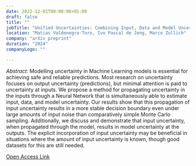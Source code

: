 ```yaml
---
date: 2022-12-01T00:00:00+01:00
draft: false
title: ""
jobTitle: "Unified Uncertainties: Combining Input, Data and Model Uncertainty into a Single Formulation"
location: "Matias Valdenegro-Toro, Ivo Pascal de Jong, Marco Zullich"
company: "arXiv preprint"
duration: "2024"
companyLogo: ""

---
```

*Abstract*: Modelling uncertainty in Machine Learning models is essential for achieving safe and reliable predictions. Most research on uncertainty focuses on output uncertainty (predictions), but minimal attention is paid to uncertainty at inputs. We propose a method for propagating uncertainty in the inputs through a Neural Network that is simultaneously able to estimate input, data, and model uncertainty. Our results show that this propagation of input uncertainty results in a more stable decision boundary even under large amounts of input noise than comparatively simple Monte Carlo sampling. Additionally, we discuss and demonstrate that input uncertainty, when propagated through the model, results in model uncertainty at the outputs. The explicit incorporation of input uncertainty may be beneficial in situations where the amount of input uncertainty is known, though good datasets for this are still needed.

[Open Access Link](https://doi.org/10.48550/arXiv.2406.18787)